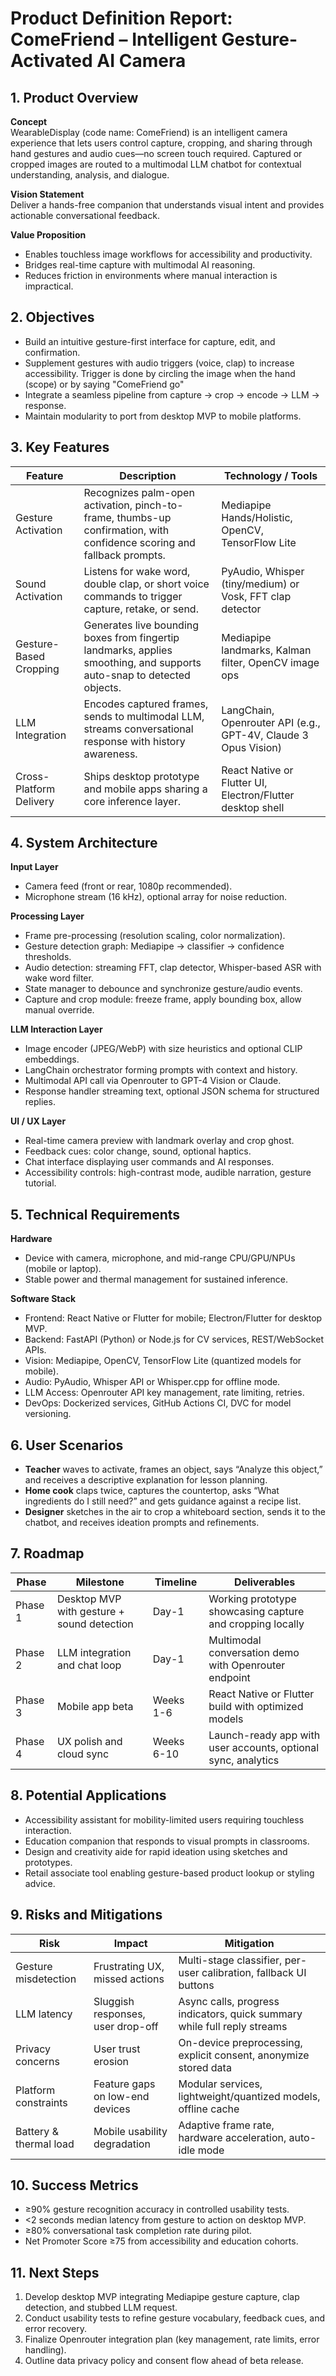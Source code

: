 # Product Definition Report: ComeFriend – Intelligent Gesture-Activated AI Camera

## 1. Product Overview

**Concept**  
WearableDisplay (code name: ComeFriend) is an intelligent camera experience that lets users control capture, cropping, and sharing through hand gestures and audio cues—no screen touch required. Captured or cropped images are routed to a multimodal LLM chatbot for contextual understanding, analysis, and dialogue.

**Vision Statement**  
Deliver a hands-free companion that understands visual intent and provides actionable conversational feedback.

**Value Proposition**  
- Enables touchless image workflows for accessibility and productivity.  
- Bridges real-time capture with multimodal AI reasoning.  
- Reduces friction in environments where manual interaction is impractical.

## 2. Objectives

- Build an intuitive gesture-first interface for capture, edit, and confirmation.  
- Supplement gestures with audio triggers (voice, clap) to increase accessibility. Trigger is done by circling the image when the hand (scope) or by saying "ComeFriend go"
- Integrate a seamless pipeline from capture → crop → encode → LLM → response.  
- Maintain modularity to port from desktop MVP to mobile platforms.

## 3. Key Features

| Feature | Description | Technology / Tools |
| --- | --- | --- |
| Gesture Activation | Recognizes palm-open activation, pinch-to-frame, thumbs-up confirmation, with confidence scoring and fallback prompts. | Mediapipe Hands/Holistic, OpenCV, TensorFlow Lite |
| Sound Activation | Listens for wake word, double clap, or short voice commands to trigger capture, retake, or send. | PyAudio, Whisper (tiny/medium) or Vosk, FFT clap detector |
| Gesture-Based Cropping | Generates live bounding boxes from fingertip landmarks, applies smoothing, and supports auto-snap to detected objects. | Mediapipe landmarks, Kalman filter, OpenCV image ops |
| LLM Integration | Encodes captured frames, sends to multimodal LLM, streams conversational response with history awareness. | LangChain, Openrouter API (e.g., GPT-4V, Claude 3 Opus Vision) |
| Cross-Platform Delivery | Ships desktop prototype and mobile apps sharing a core inference layer. | React Native or Flutter UI, Electron/Flutter desktop shell |

## 4. System Architecture

**Input Layer**  
- Camera feed (front or rear, 1080p recommended).
- Microphone stream (16 kHz), optional array for noise reduction.

**Processing Layer**  
- Frame pre-processing (resolution scaling, color normalization).  
- Gesture detection graph: Mediapipe → classifier → confidence thresholds.  
- Audio detection: streaming FFT, clap detector, Whisper-based ASR with wake word filter.  
- State manager to debounce and synchronize gesture/audio events.  
- Capture and crop module: freeze frame, apply bounding box, allow manual override.

**LLM Interaction Layer**  
- Image encoder (JPEG/WebP) with size heuristics and optional CLIP embeddings.  
- LangChain orchestrator forming prompts with context and history.  
- Multimodal API call via Openrouter to GPT-4 Vision or Claude.  
- Response handler streaming text, optional JSON schema for structured replies.

**UI / UX Layer**  
- Real-time camera preview with landmark overlay and crop ghost.  
- Feedback cues: color change, sound, optional haptics.  
- Chat interface displaying user commands and AI responses.  
- Accessibility controls: high-contrast mode, audible narration, gesture tutorial.

## 5. Technical Requirements

**Hardware**  
- Device with camera, microphone, and mid-range CPU/GPU/NPUs (mobile or laptop).  
- Stable power and thermal management for sustained inference.

**Software Stack**  
- Frontend: React Native or Flutter for mobile; Electron/Flutter for desktop MVP.  
- Backend: FastAPI (Python) or Node.js for CV services, REST/WebSocket APIs.  
- Vision: Mediapipe, OpenCV, TensorFlow Lite (quantized models for mobile).  
- Audio: PyAudio, Whisper API or Whisper.cpp for offline mode.  
- LLM Access: Openrouter API key management, rate limiting, retries.  
- DevOps: Dockerized services, GitHub Actions CI, DVC for model versioning.

## 6. User Scenarios

- **Teacher** waves to activate, frames an object, says “Analyze this object,” and receives a descriptive explanation for lesson planning.  
- **Home cook** claps twice, captures the countertop, asks “What ingredients do I still need?” and gets guidance against a recipe list.  
- **Designer** sketches in the air to crop a whiteboard section, sends it to the chatbot, and receives ideation prompts and refinements.

## 7. Roadmap

| Phase | Milestone | Timeline | Deliverables |
| --- | --- | --- | --- |
| Phase 1 | Desktop MVP with gesture + sound detection | Day-1 | Working prototype showcasing capture and cropping locally |
| Phase 2 | LLM integration and chat loop | Day-1 | Multimodal conversation demo with Openrouter endpoint |
| Phase 3 | Mobile app beta | Weeks 1-6 | React Native or Flutter build with optimized models |
| Phase 4 | UX polish and cloud sync | Weeks 6-10 | Launch-ready app with user accounts, optional sync, analytics |

## 8. Potential Applications

- Accessibility assistant for mobility-limited users requiring touchless interaction.  
- Education companion that responds to visual prompts in classrooms.  
- Design and creativity aide for rapid ideation using sketches and prototypes.  
- Retail associate tool enabling gesture-based product lookup or styling advice.

## 9. Risks and Mitigations

| Risk | Impact | Mitigation |
| --- | --- | --- |
| Gesture misdetection | Frustrating UX, missed actions | Multi-stage classifier, per-user calibration, fallback UI buttons |
| LLM latency | Sluggish responses, user drop-off | Async calls, progress indicators, quick summary while full reply streams |
| Privacy concerns | User trust erosion | On-device preprocessing, explicit consent, anonymize stored data |
| Platform constraints | Feature gaps on low-end devices | Modular services, lightweight/quantized models, offline cache |
| Battery & thermal load | Mobile usability degradation | Adaptive frame rate, hardware acceleration, auto-idle mode |

## 10. Success Metrics

- ≥90% gesture recognition accuracy in controlled usability tests.  
- <2 seconds median latency from gesture to action on desktop MVP.  
- ≥80% conversational task completion rate during pilot.  
- Net Promoter Score ≥75 from accessibility and education cohorts.

## 11. Next Steps

1. Develop desktop MVP integrating Mediapipe gesture capture, clap detection, and stubbed LLM request.  
2. Conduct usability tests to refine gesture vocabulary, feedback cues, and error recovery.  
3. Finalize Openrouter integration plan (key management, rate limits, error handling).  
4. Outline data privacy policy and consent flow ahead of beta release.
